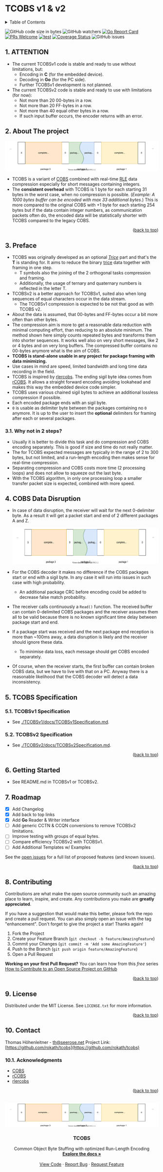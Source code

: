 # TCOBS v1 & v2

<!-- TABLE OF CONTENTS -->
<details>
  <summary>Table of Contents</summary>
  <ol>

<!-- vscode-markdown-toc -->
* 1. [ATTENTION](#ATTENTION)
* 2. [About The project](#AboutTheproject)
* 3. [ Preface](#Preface)
	* 3.1. [ Why not in 2 steps?](#Whynotin2steps)
* 4. [COBS Data Disruption](#COBSDataDisruption)
* 5. [TCOBS Specification](#TCOBSSpecification)
	* 5.1. [TCOBSv1 Specification](#TCOBSv1Specification)
	* 5.2. [TCOBSv2 Specification](#TCOBSv2Specification)
* 6. [Getting Started](#GettingStarted)
* 7. [Roadmap](#Roadmap)
* 8. [Contributing](#Contributing)
* 9. [License](#License)
* 10. [Contact](#Contact)
	* 10.1. [Acknowledgments](#Acknowledgments)

<!-- vscode-markdown-toc-config
	numbering=true
	autoSave=true
	/vscode-markdown-toc-config -->
<!-- /vscode-markdown-toc --><div id="top"></div>

  </ol>
</details>

<!--
![GitHub Workflow Status](https://img.shields.io/github/workflow/status/rokath/tcobs/goreleaser)
![GitHub All Releases](https://img.shields.io/github/downloads/rokath/tcobs/total)
![GitHub release (latest by date)](https://img.shields.io/github/v/release/rokath/tcobs)
![GitHub commits since latest release](https://img.shields.io/github/commits-since/rokath/tcobs/latest)
-->

![GitHub code size in bytes](https://img.shields.io/github/languages/code-size/rokath/tcobs)
![GitHub watchers](https://img.shields.io/github/watchers/rokath/tcobs?label=watch)
[![Go Report Card](https://goreportcard.com/badge/github.com/rokath/tcobs)](https://goreportcard.com/report/github.com/rokath/tcobs)
[![PRs Welcome](https://img.shields.io/badge/PRs-welcome-brightgreen.svg?style=flat-square)](http://makeapullrequest.com)
[![test](https://github.com/shogo82148/actions-goveralls/workflows/test/badge.svg?branch=main)](https://coveralls.io/github/rokath/tcobs)
[![Coverage Status](https://coveralls.io/repos/github/rokath/tcobs/badge.svg?branch=master)](https://coveralls.io/github/rokath/tcobs?branch=master)
![GitHub issues](https://img.shields.io/github/issues/rokath/tcobs)

##  1. <a name='ATTENTION'></a>ATTENTION

* The current TCOBSv1 code is stable and ready to use without limitations, but:
  * Encoding in **C** (for the embedded device).
  * Decoding in **Go** (for the PC side).
  * Further TCOBSv1 development is not planned. 
* The current TCOBSv2 code is stable and ready to use with limitations (for now):
  * Not more than 20 00-bytes in a row.
  * Not more than 20 FF-bytes in a row.
  * Not more than 40 equal other bytes in a row.
  * If such input buffer occurs, the encoder returns with an error.


<!-- ABOUT THE PROJECT -->
##  2. <a name='AboutTheproject'></a>About The project

![./TCOBSv1/docs/ref/COBSDataDisruption.svg](./TCOBSv1/docs/ref/COBSDataDisruption.svg)

* TCOBS is a variant of [COBS](https://en.wikipedia.org/wiki/Consistent_Overhead_Byte_Stuffing) combined with real-time [RLE](https://en.wikipedia.org/wiki/Run-length_encoding) data compression especially for short messages containing integers.
* The **consistent overhead** with TCOBS is 1 byte for each starting 31 bytes in the worst case, when no compression is possible. (*Example: A 1000 bytes buffer can be encoded with max 33 additional bytes.*) This is more compared to the original COBS with +1 byte for each starting 254 bytes but if the data contain integer numbers, as communication packets often do, the encoded data will be statistically shorter with TCOBS compared to the legacy COBS.

<p align="right">(<a href="#top">back to top</a>)</p>

##  3. <a name='Preface'></a> Preface

* TCOBS was originally developed as an optional [*Trice*](https://github.com/rokath/trice) part and that's the **T** is standing for. It aims to reduce the binary [trice](https://github.com/rokath/trice) data together with framing in one step.
  * T symbols also the joining of the 2 orthogonal tasks compression and framing.
  * Additionally, the usage of ternary and quaternary numbers is reflected in the letter T.
* TCOBSv2 is a better approach for TCOBSv1, suited also when long sequences of equal characters occur in the data stream.
  * The TCOBSv1 compression is expected to be not that good as with TCOBS v2.
* About the data is assumed, that 00-bytes and FF-bytes occur a bit more often than other bytes.
* The compression aim is more to get a reasonable data reduction with minimal computing effort, than reducing to an absolute minimum. The method shown here simply counts repeated bytes and transforms them into shorter sequences. It works well also on very short messages, like 2 or 4 bytes and on very long buffers. The compressed buffer contains no 00-bytes anymore what is the aim of COBS. <!-- In the worst case, if no repeated bytes occur at all, the encoded data can be about 3% longer (1 byte per each 31 input bytes). -->
* **TCOBS is stand-alone usable in any project for package framing with data minimizing.**
* Use cases in mind are speed, limited bandwidth and long time data recording in the field.
* TCOBS is inspired by [rlercobs](https://docs.rs/kolben/0.0.3/kolben/rlercobs/index.html). The ending sigil byte idea comes from [rCOBS](https://github.com/Dirbaio/rcobs). It allows a straight forward encoding avoiding lookahead and makes this way the embedded device code simpler.
* TCOBS uses various chained sigil bytes to achieve an additional lossless compression if possible.
* Each encoded package ends with an sigil byte.
* `0` is usable as delimiter byte between the packages containing no `0` anymore. It is up to the user to insert the **optional** delimiters for framing after each or several packages.

###  3.1. <a name='Whynotin2steps'></a> Why not in 2 steps?

* Usually it is better to divide this task and do compression and COBS encoding separately. This is good if size and time do not really matter. 
* The for TCOBS expected messages are typically in the range of 2 to 300 bytes, but not limited, and a run-length encoding then makes sense for real-time compression.
* Separating compression and COBS costs more time (2 processing loops) and does not allow to squeeze out the last byte.
* With the TCOBS algorithm, in only one processing loop a smaller transfer packet size is expected, combined with more speed.

##  4. <a name='COBSDataDisruption'></a>COBS Data Disruption
  
* In case of data disruption, the receiver will wait for the next 0-delimiter byte. As a result it will get a packet start and end of 2 different packages A and Z.

  <a href="https://github.com/rokath/tcobs">
    <img src="TCOBSv1/docs/ref/COBSDataDisruption.svg" alt="Logo" width="1200" height="120">
  </a>

* For the COBS decoder it makes no difference if the COBS packages start or end with a sigil byte. In any case it will run into issues in such case with high probability. 
  * An additional package CRC before encoding could be added to decrease false match probability.
* The receiver calls continuously a `Read()` function. The received buffer can contain 0-delimited COBS packages and the receiver assumes them all to be valid because there is no known significant time delay between package start and end.
* If a package start was received and the next package end reception is more than ~100ms away, a data disruption is likely and the receiver should ignore these data.
  * To minimise data loss, each message should get COBS encoded separately.
* Of course, when the receiver starts, the first buffer can contain broken COBS data, but we have to live with that on a PC. Anyway there is a reasonable likelihood that the COBS decoder will detect a data inconsistency.

##  5. <a name='TCOBSSpecification'></a>TCOBS Specification

###  5.1. <a name='TCOBSv1Specification'></a>TCOBSv1 Specification

* See [./TCOBSv1/docs/TCOBSv1Specification.md](./TCOBSv1/docs/TCOBSv1Specification.md).

###  5.2. <a name='TCOBSv2Specification'></a>TCOBSv2 Specification

* See [./TCOBSv2/docs/TCOBSv2Specification.md](./TCOBSv2/docs/TCOBSv2Specification.md).

<p align="right">(<a href="#top">back to top</a>)</p>

<!-- GETTING STARTED -->

##  6. <a name='GettingStarted'></a>Getting Started

* See README.md in TCOBSv1 or TCOBSv2.

<!-- ROADMAP -->
##  7. <a name='Roadmap'></a>Roadmap

* [x] Add Changelog
* [x] Add back to top links
* [x] Add **Go** Reader & Writer interface
* [ ] Add generic CCTN & CCQN conversions to remove TCOBSv2 limitations.
* [ ] Improve testing with groups of equal bytes.
* [ ] Compare efficiency TCOBSv2 with TCOBSv1.
* [ ] Add Additional Templates w/ Examples

See the [open issues](https://github.com/rokath/tcobs/issues) for a full list of proposed features (and known issues).

<p align="right">(<a href="#top">back to top</a>)</p>

<!-- CONTRIBUTING -->
##  8. <a name='Contributing'></a>Contributing

Contributions are what make the open source community such an amazing place to learn, inspire, and create. Any contributions you make are **greatly appreciated**.

If you have a suggestion that would make this better, please fork the repo and create a pull request. You can also simply open an issue with the tag "enhancement".
Don't forget to give the project a star! Thanks again!

1. Fork the Project
2. Create your Feature Branch (`git checkout -b feature/AmazingFeature`)
3. Commit your Changes (`git commit -m 'Add some AmazingFeature'`)
4. Push to the Branch (`git push origin feature/AmazingFeature`)
5. Open a Pull Request

**Working on your first Pull Request?** You can learn how from this *free* series [How to Contribute to an Open Source Project on GitHub](https://kcd.im/pull-request) 

<p align="right">(<a href="#top">back to top</a>)</p>

<!-- LICENSE -->
##  9. <a name='License'></a>License

Distributed under the MIT License. See `LICENSE.txt` for more information.

<p align="right">(<a href="#top">back to top</a>)</p>

<!-- CONTACT -->
##  10. <a name='Contact'></a>Contact

Thomas Höhenleitner - <!-- [@twitter_handle](https://twitter.com/twitter_handle) - --> th@seerose.net
Project Link: [https://github.com/rokath/tcobs](https://github.com/rokath/tcobs)

<!-- ACKNOWLEDGMENTS -->
###  10.1. <a name='Acknowledgments'></a>Acknowledgments

* [COBS](https://pypi.org/project/cobs/)
* [rCOBS](https://github.com/Dirbaio/rcobs)
* [rlercobs](https://docs.rs/kolben/0.0.3/kolben/rlercobs/index.html)

<!--
* [Choose an Open Source License](https://choosealicense.com)
* [GitHub Emoji Cheat Sheet](https://www.webpagefx.com/tools/emoji-cheat-sheet)
* [Malven's Flexbox Cheatsheet](https://flexbox.malven.co/)
* [Malven's Grid Cheatsheet](https://grid.malven.co/)
* [Img Shields](https://shields.io)
* [GitHub Pages](https://pages.github.com)
* [Font Awesome](https://fontawesome.com)
* [React Icons](https://react-icons.github.io/react-icons/search)
-->

<p align="right">(<a href="#top">back to top</a>)</p>

<!-- MARKDOWN LINKS & IMAGES -->

<!--
https://www.markdownguide.org/basic-syntax/#reference-style-links -- >
[contributors-shield]: https://img.shields.io/github/contributors/othneildrew/Best-README-Template.svg?style=for-the-badge
[contributors-url]: https://github.com/othneildrew/Best-README-Template/graphs/contributors
[forks-shield]: https://img.shields.io/github/forks/othneildrew/Best-README-Template.svg?style=for-the-badge
[forks-url]: https://github.com/othneildrew/Best-README-Template/network/members
[stars-shield]: https://img.shields.io/github/stars/othneildrew/Best-README-Template.svg?style=for-the-badge
[stars-url]: https://github.com/othneildrew/Best-README-Template/stargazers
[issues-shield]: https://img.shields.io/github/issues/othneildrew/Best-README-Template.svg?style=for-the-badge
[issues-url]: https://github.com/othneildrew/Best-README-Template/issues
[license-shield]: https://img.shields.io/github/license/othneildrew/Best-README-Template.svg?style=for-the-badge
[license-url]: https://github.com/othneildrew/Best-README-Template/blob/master/LICENSE.txt
[linkedin-shield]: https://img.shields.io/badge/-LinkedIn-black.svg?style=for-the-badge&logo=linkedin&colorB=555
[linkedin-url]: https://linkedin.com/in/othneildrew
[product-screenshot]: images/screenshot.png
-->

<!-- PROJECT LOGO -->
<br />
<div align="center">
  <a href="https://github.com/rokath/tcobs">
    <img src="TCOBSv1/docs/ref/COBSDataDisruption.svg" alt="Logo" width="800" height="80">
  </a>

<h3 align="center">TCOBS</h3>

  <p align="center">
    Common Object Byte Stuffing with optimized Run-Length Encoding 
    <br />
    <a href="https://github.com/rokath/tcobs/blob/master/TCOBSv2/docs/TCOBSv2Specification.md"><strong>Explore the docs »</strong></a>
    <br />
    <br />
    <a href="https://github.com/rokath/tcobs/blob/master">View Code</a>
    ·
    <a href="https://github.com/rokath/tcobs/issues">Report Bug</a>
    ·
    <a href="https://github.com/rokath/tcobs/issues">Request Feature</a>
  </p>
</div>
